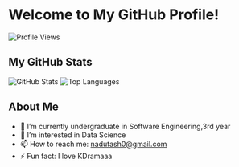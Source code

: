 # Welcome to My GitHub Profile!

![Profile Views](https://komarev.com/ghpvc/?username=NaduniTashana)

## My GitHub Stats
![GitHub Stats](https://github-readme-stats.vercel.app/api?username=NaduniTashana&show_icons=true)
![Top Languages](https://github-readme-stats.vercel.app/api/top-langs/?username=NaduniTashana&layout=compact)

## About Me
- 🌱 I’m currently undergraduate in Software Engineering,3rd year
- 👯 I’m interested in Data Science
- 📫 How to reach me: nadutash0@gmail.com
- ⚡ Fun fact: I love KDramaaa
